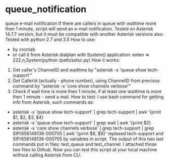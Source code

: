 # queue_notification
queue e-mail notification
If there are callers in queue with waittime more then 1 minute, script will send an e-mail notification.
Tested on Asterisk 14.7.7 version, but it must be compatible with another Asterisk versions also. Tested with python 2.7 and 3.5
How to use:
- by crontab
- or call it from Asterisk dialplan with System() application:
exten => 222,n,System(python /path/astsc.py)
How it works:
1) Get caller's ChannelID and waititme by "asterisk -x 'queue show tech-support'"
2) Get CallerId (actually - phone number), using ChannelID from previous command by "asterisk -x 'core show channels verbose'"
3) Check if wait time is more then 1 minute, if at least one waittime is more then 1 minute - send a mail.
How to test:
I use bash command for getting info from Asterisk, such commands as:
- asterisk -x 'queue show tech-support' | grep tech-support | awk '{print $1, $2, $3, $4}
- asterisk -x 'queue show tech-support' | grep wait | awk '{print $2}
- asterisk -x 'core show channels verbose' | grep tech-support | grep SIP/656148136-000705 | awk '{print $8, $9}'
replased tech-support and SIP/656148136-000705 by variables in script.
The output of this two last commands put in files: test_queue and test_channel. I attached those two files to Github. Now you can test this script at your local machine without calling Asterisk from CLI.
